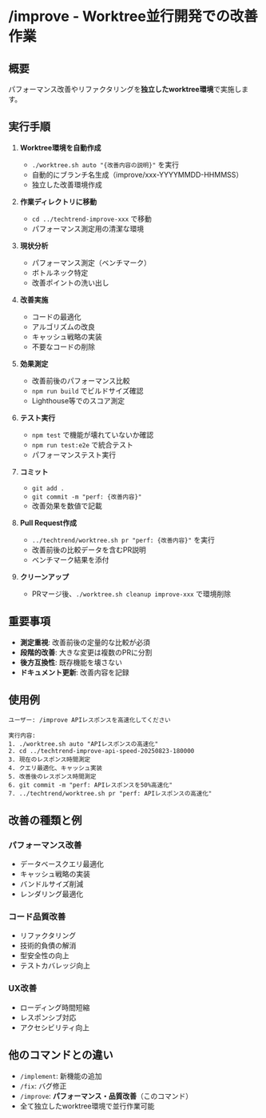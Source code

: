 # /improve - Worktree並行開発での改善作業

## 概要
パフォーマンス改善やリファクタリングを**独立したworktree環境**で実施します。

## 実行手順

1. **Worktree環境を自動作成**
   - `./worktree.sh auto "{改善内容の説明}"` を実行
   - 自動的にブランチ名生成（improve/xxx-YYYYMMDD-HHMMSS）
   - 独立した改善環境作成

2. **作業ディレクトリに移動**
   - `cd ../techtrend-improve-xxx` で移動
   - パフォーマンス測定用の清潔な環境

3. **現状分析**
   - パフォーマンス測定（ベンチマーク）
   - ボトルネック特定
   - 改善ポイントの洗い出し

4. **改善実施**
   - コードの最適化
   - アルゴリズムの改良
   - キャッシュ戦略の実装
   - 不要なコードの削除

5. **効果測定**
   - 改善前後のパフォーマンス比較
   - `npm run build` でビルドサイズ確認
   - Lighthouse等でのスコア測定

6. **テスト実行**
   - `npm test` で機能が壊れていないか確認
   - `npm run test:e2e` で統合テスト
   - パフォーマンステスト実行

7. **コミット**
   - `git add .`
   - `git commit -m "perf: {改善内容}"`
   - 改善効果を数値で記載

8. **Pull Request作成**
   - `../techtrend/worktree.sh pr "perf: {改善内容}"` を実行
   - 改善前後の比較データを含むPR説明
   - ベンチマーク結果を添付

9. **クリーンアップ**
   - PRマージ後、`./worktree.sh cleanup improve-xxx` で環境削除

## 重要事項

- **測定重視**: 改善前後の定量的な比較が必須
- **段階的改善**: 大きな変更は複数のPRに分割
- **後方互換性**: 既存機能を壊さない
- **ドキュメント更新**: 改善内容を記録

## 使用例

```
ユーザー: /improve APIレスポンスを高速化してください

実行内容:
1. ./worktree.sh auto "APIレスポンスの高速化"
2. cd ../techtrend-improve-api-speed-20250823-180000
3. 現在のレスポンス時間測定
4. クエリ最適化、キャッシュ実装
5. 改善後のレスポンス時間測定
6. git commit -m "perf: APIレスポンスを50%高速化"
7. ../techtrend/worktree.sh pr "perf: APIレスポンスの高速化"
```

## 改善の種類と例

### パフォーマンス改善
- データベースクエリ最適化
- キャッシュ戦略の実装
- バンドルサイズ削減
- レンダリング最適化

### コード品質改善
- リファクタリング
- 技術的負債の解消
- 型安全性の向上
- テストカバレッジ向上

### UX改善
- ローディング時間短縮
- レスポンシブ対応
- アクセシビリティ向上

## 他のコマンドとの違い

- `/implement`: 新機能の追加
- `/fix`: バグ修正
- `/improve`: **パフォーマンス・品質改善**（このコマンド）
- 全て独立したworktree環境で並行作業可能